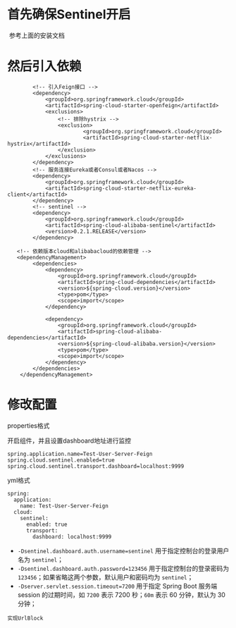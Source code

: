 

# 首先确保Sentinel开启

​		参考上面的安装文档

# 然后引入依赖

```
		<!-- 引入Feign接口 -->
        <dependency>
            <groupId>org.springframework.cloud</groupId>
            <artifactId>spring-cloud-starter-openfeign</artifactId>
            <exclusions>
            	<!-- 排除hystrix -->
                <exclusion>
                        <groupId>org.springframework.cloud</groupId>
                        <artifactId>spring-cloud-starter-netflix-hystrix</artifactId>
                </exclusion>
            </exclusions>
        </dependency>
		<!-- 服务连接Eureka或者Consul或者Nacos -->
        <dependency>
            <groupId>org.springframework.cloud</groupId>
            <artifactId>spring-cloud-starter-netflix-eureka-client</artifactId>
        </dependency>
		<!-- sentinel -->
        <dependency>
            <groupId>org.springframework.cloud</groupId>
            <artifactId>spring-cloud-alibaba-sentinel</artifactId>
            <version>0.2.1.RELEASE</version>
        </dependency>   
   
   <!-- 依赖版本cloud和alibabacloud的依赖管理 -->
   <dependencyManagement>
        <dependencies>
            <dependency>
                <groupId>org.springframework.cloud</groupId>
                <artifactId>spring-cloud-dependencies</artifactId>
                <version>${spring-cloud.version}</version>
                <type>pom</type>
                <scope>import</scope>
            </dependency>

            <dependency>
                <groupId>org.springframework.cloud</groupId>
                <artifactId>spring-cloud-alibaba-dependencies</artifactId>
                <version>${spring-cloud-alibaba.version}</version>
                <type>pom</type>
                <scope>import</scope>
            </dependency>
        </dependencies>
    </dependencyManagement>
```

# 修改配置

properties格式

开启组件，并且设置dashboard地址进行监控

```
spring.application.name=Test-User-Server-Feign
spring.cloud.sentinel.enabled=true
spring.cloud.sentinel.transport.dashboard=localhost:9999
```

yml格式

```
spring:
  application:
    name: Test-User-Server-Feign
  cloud:
    sentinel:
      enabled: true
      transport:
        dashboard: localhost:9999
```

- `-Dsentinel.dashboard.auth.username=sentinel` 用于指定控制台的登录用户名为 `sentinel`；
- `-Dsentinel.dashboard.auth.password=123456` 用于指定控制台的登录密码为 `123456`；如果省略这两个参数，默认用户和密码均为 `sentinel`；
- `-Dserver.servlet.session.timeout=7200` 用于指定 Spring Boot 服务端 session 的过期时间，如 `7200` 表示 7200 秒；`60m` 表示 60 分钟，默认为 30 分钟；



```
实现UrlBlock
```


